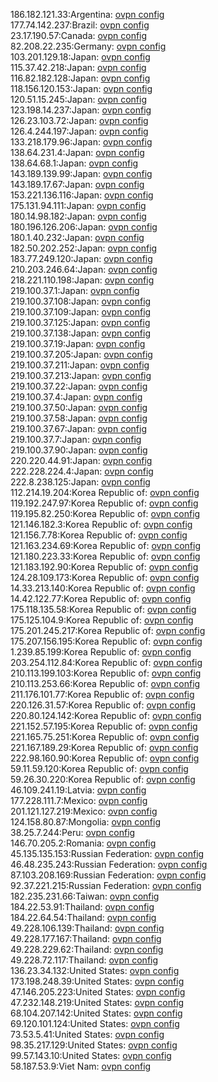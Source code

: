 186.182.121.33:Argentina: [ovpn config](vpn/186_182_121_33.ovpn)  
177.74.142.237:Brazil: [ovpn config](vpn/177_74_142_237.ovpn)  
23.17.190.57:Canada: [ovpn config](vpn/23_17_190_57.ovpn)  
82.208.22.235:Germany: [ovpn config](vpn/82_208_22_235.ovpn)  
103.201.129.18:Japan: [ovpn config](vpn/103_201_129_18.ovpn)  
115.37.42.218:Japan: [ovpn config](vpn/115_37_42_218.ovpn)  
116.82.182.128:Japan: [ovpn config](vpn/116_82_182_128.ovpn)  
118.156.120.153:Japan: [ovpn config](vpn/118_156_120_153.ovpn)  
120.51.15.245:Japan: [ovpn config](vpn/120_51_15_245.ovpn)  
123.198.14.237:Japan: [ovpn config](vpn/123_198_14_237.ovpn)  
126.23.103.72:Japan: [ovpn config](vpn/126_23_103_72.ovpn)  
126.4.244.197:Japan: [ovpn config](vpn/126_4_244_197.ovpn)  
133.218.179.96:Japan: [ovpn config](vpn/133_218_179_96.ovpn)  
138.64.231.4:Japan: [ovpn config](vpn/138_64_231_4.ovpn)  
138.64.68.1:Japan: [ovpn config](vpn/138_64_68_1.ovpn)  
143.189.139.99:Japan: [ovpn config](vpn/143_189_139_99.ovpn)  
143.189.17.67:Japan: [ovpn config](vpn/143_189_17_67.ovpn)  
153.221.136.116:Japan: [ovpn config](vpn/153_221_136_116.ovpn)  
175.131.94.111:Japan: [ovpn config](vpn/175_131_94_111.ovpn)  
180.14.98.182:Japan: [ovpn config](vpn/180_14_98_182.ovpn)  
180.196.126.206:Japan: [ovpn config](vpn/180_196_126_206.ovpn)  
180.1.40.232:Japan: [ovpn config](vpn/180_1_40_232.ovpn)  
182.50.202.252:Japan: [ovpn config](vpn/182_50_202_252.ovpn)  
183.77.249.120:Japan: [ovpn config](vpn/183_77_249_120.ovpn)  
210.203.246.64:Japan: [ovpn config](vpn/210_203_246_64.ovpn)  
218.221.110.198:Japan: [ovpn config](vpn/218_221_110_198.ovpn)  
219.100.37.1:Japan: [ovpn config](vpn/219_100_37_1.ovpn)  
219.100.37.108:Japan: [ovpn config](vpn/219_100_37_108.ovpn)  
219.100.37.109:Japan: [ovpn config](vpn/219_100_37_109.ovpn)  
219.100.37.125:Japan: [ovpn config](vpn/219_100_37_125.ovpn)  
219.100.37.138:Japan: [ovpn config](vpn/219_100_37_138.ovpn)  
219.100.37.19:Japan: [ovpn config](vpn/219_100_37_19.ovpn)  
219.100.37.205:Japan: [ovpn config](vpn/219_100_37_205.ovpn)  
219.100.37.211:Japan: [ovpn config](vpn/219_100_37_211.ovpn)  
219.100.37.213:Japan: [ovpn config](vpn/219_100_37_213.ovpn)  
219.100.37.22:Japan: [ovpn config](vpn/219_100_37_22.ovpn)  
219.100.37.4:Japan: [ovpn config](vpn/219_100_37_4.ovpn)  
219.100.37.50:Japan: [ovpn config](vpn/219_100_37_50.ovpn)  
219.100.37.58:Japan: [ovpn config](vpn/219_100_37_58.ovpn)  
219.100.37.67:Japan: [ovpn config](vpn/219_100_37_67.ovpn)  
219.100.37.7:Japan: [ovpn config](vpn/219_100_37_7.ovpn)  
219.100.37.90:Japan: [ovpn config](vpn/219_100_37_90.ovpn)  
220.220.44.91:Japan: [ovpn config](vpn/220_220_44_91.ovpn)  
222.228.224.4:Japan: [ovpn config](vpn/222_228_224_4.ovpn)  
222.8.238.125:Japan: [ovpn config](vpn/222_8_238_125.ovpn)  
112.214.19.204:Korea Republic of: [ovpn config](vpn/112_214_19_204.ovpn)  
119.192.247.97:Korea Republic of: [ovpn config](vpn/119_192_247_97.ovpn)  
119.195.82.250:Korea Republic of: [ovpn config](vpn/119_195_82_250.ovpn)  
121.146.182.3:Korea Republic of: [ovpn config](vpn/121_146_182_3.ovpn)  
121.156.7.78:Korea Republic of: [ovpn config](vpn/121_156_7_78.ovpn)  
121.163.234.69:Korea Republic of: [ovpn config](vpn/121_163_234_69.ovpn)  
121.180.223.33:Korea Republic of: [ovpn config](vpn/121_180_223_33.ovpn)  
121.183.192.90:Korea Republic of: [ovpn config](vpn/121_183_192_90.ovpn)  
124.28.109.173:Korea Republic of: [ovpn config](vpn/124_28_109_173.ovpn)  
14.33.213.140:Korea Republic of: [ovpn config](vpn/14_33_213_140.ovpn)  
14.42.122.77:Korea Republic of: [ovpn config](vpn/14_42_122_77.ovpn)  
175.118.135.58:Korea Republic of: [ovpn config](vpn/175_118_135_58.ovpn)  
175.125.104.9:Korea Republic of: [ovpn config](vpn/175_125_104_9.ovpn)  
175.201.245.217:Korea Republic of: [ovpn config](vpn/175_201_245_217.ovpn)  
175.207.156.195:Korea Republic of: [ovpn config](vpn/175_207_156_195.ovpn)  
1.239.85.199:Korea Republic of: [ovpn config](vpn/1_239_85_199.ovpn)  
203.254.112.84:Korea Republic of: [ovpn config](vpn/203_254_112_84.ovpn)  
210.113.199.103:Korea Republic of: [ovpn config](vpn/210_113_199_103.ovpn)  
210.113.253.66:Korea Republic of: [ovpn config](vpn/210_113_253_66.ovpn)  
211.176.101.77:Korea Republic of: [ovpn config](vpn/211_176_101_77.ovpn)  
220.126.31.57:Korea Republic of: [ovpn config](vpn/220_126_31_57.ovpn)  
220.80.124.142:Korea Republic of: [ovpn config](vpn/220_80_124_142.ovpn)  
221.152.57.195:Korea Republic of: [ovpn config](vpn/221_152_57_195.ovpn)  
221.165.75.251:Korea Republic of: [ovpn config](vpn/221_165_75_251.ovpn)  
221.167.189.29:Korea Republic of: [ovpn config](vpn/221_167_189_29.ovpn)  
222.98.160.90:Korea Republic of: [ovpn config](vpn/222_98_160_90.ovpn)  
59.11.59.120:Korea Republic of: [ovpn config](vpn/59_11_59_120.ovpn)  
59.26.30.220:Korea Republic of: [ovpn config](vpn/59_26_30_220.ovpn)  
46.109.241.19:Latvia: [ovpn config](vpn/46_109_241_19.ovpn)  
177.228.111.7:Mexico: [ovpn config](vpn/177_228_111_7.ovpn)  
201.121.127.219:Mexico: [ovpn config](vpn/201_121_127_219.ovpn)  
124.158.80.87:Mongolia: [ovpn config](vpn/124_158_80_87.ovpn)  
38.25.7.244:Peru: [ovpn config](vpn/38_25_7_244.ovpn)  
146.70.205.2:Romania: [ovpn config](vpn/146_70_205_2.ovpn)  
45.135.135.153:Russian Federation: [ovpn config](vpn/45_135_135_153.ovpn)  
46.48.235.243:Russian Federation: [ovpn config](vpn/46_48_235_243.ovpn)  
87.103.208.169:Russian Federation: [ovpn config](vpn/87_103_208_169.ovpn)  
92.37.221.215:Russian Federation: [ovpn config](vpn/92_37_221_215.ovpn)  
182.235.231.66:Taiwan: [ovpn config](vpn/182_235_231_66.ovpn)  
184.22.53.91:Thailand: [ovpn config](vpn/184_22_53_91.ovpn)  
184.22.64.54:Thailand: [ovpn config](vpn/184_22_64_54.ovpn)  
49.228.106.139:Thailand: [ovpn config](vpn/49_228_106_139.ovpn)  
49.228.177.167:Thailand: [ovpn config](vpn/49_228_177_167.ovpn)  
49.228.229.62:Thailand: [ovpn config](vpn/49_228_229_62.ovpn)  
49.228.72.117:Thailand: [ovpn config](vpn/49_228_72_117.ovpn)  
136.23.34.132:United States: [ovpn config](vpn/136_23_34_132.ovpn)  
173.198.248.39:United States: [ovpn config](vpn/173_198_248_39.ovpn)  
47.146.205.223:United States: [ovpn config](vpn/47_146_205_223.ovpn)  
47.232.148.219:United States: [ovpn config](vpn/47_232_148_219.ovpn)  
68.104.207.142:United States: [ovpn config](vpn/68_104_207_142.ovpn)  
69.120.101.124:United States: [ovpn config](vpn/69_120_101_124.ovpn)  
73.53.5.41:United States: [ovpn config](vpn/73_53_5_41.ovpn)  
98.35.217.129:United States: [ovpn config](vpn/98_35_217_129.ovpn)  
99.57.143.10:United States: [ovpn config](vpn/99_57_143_10.ovpn)  
58.187.53.9:Viet Nam: [ovpn config](vpn/58_187_53_9.ovpn)  
